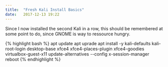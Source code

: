 ```yaml
---
title:  "Fresh Kali Install Basics"
date:   2017-12-13 19:22
---
```

Since I now installed the second Kali in a row, this should be remembered at some point to do, since GNOME is way to ressource hungry.

{% highlight bash %}
apt update
apt uprade
apt install -y kali-defaults kali-root-login desktop-base xfce4 xfce4-places-plugin xfce4-goodies virtualbox-guest-x11
update-alternatives --config x-session-manager
reboot
{% endhighlight %}
